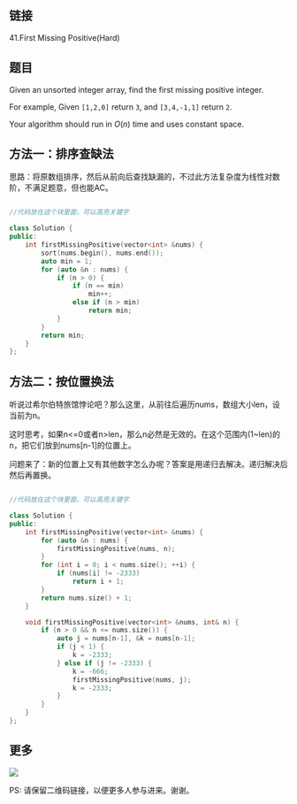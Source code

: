 ## 链接

41.First Missing Positive(Hard)

## 题目

Given an unsorted integer array, find the first missing positive integer.

For example,
Given `[1,2,0]` return `3`,
and `[3,4,-1,1]` return `2`.

Your algorithm should run in *O*(*n*) time and uses constant space.



## 方法一：排序查缺法

思路：将原数组排序，然后从前向后查找缺漏的，不过此方法复杂度为线性对数阶，不满足题意，但也能AC。


```c++

//代码放在这个块里面，可以高亮关键字

class Solution {
public:
    int firstMissingPositive(vector<int> &nums) {
        sort(nums.begin(), nums.end());
        auto min = 1;
        for (auto &n : nums) {
            if (n > 0) {
                if (n == min)
                    min++;
                else if (n > min)
                    return min;
            }
        }
        return min;
    }
};
```

## 方法二：按位置换法

听说过希尔伯特旅馆悖论吧？那么这里，从前往后遍历nums，数组大小len，设当前为n。

这时思考，如果n<=0或者n>len，那么n必然是无效的。在这个范围内(1~len)的n，把它们放到nums[n-1]的位置上。

问题来了：新的位置上又有其他数字怎么办呢？答案是用递归去解决。递归解决后然后再置换。


```c++

//代码放在这个块里面，可以高亮关键字

class Solution {
public:
    int firstMissingPositive(vector<int> &nums) {
        for (auto &n : nums) {
            firstMissingPositive(nums, n);
        }
        for (int i = 0; i < nums.size(); ++i) {
            if (nums[i] != -2333)
                return i + 1;
        }
        return nums.size() + 1;
    }

    void firstMissingPositive(vector<int> &nums, int& n) {
        if (n > 0 && n <= nums.size()) {
            auto j = nums[n-1], &k = nums[n-1];
            if (j < 1) {
                k = -2333;
            } else if (j != -2333) {
                k = -666;
                firstMissingPositive(nums, j);
                k = -2333;
            }
        }
    }
};
```


## 更多

![](https://github.com/githubwoniu/learnprogram/blob/master/image/erweima.png)

PS: 请保留二维码链接，以便更多人参与进来。谢谢。